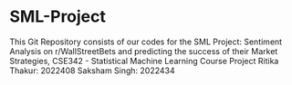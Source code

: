 # SML-Project
This Git Repository consists of our codes for the SML Project: Sentiment Analysis on r/WallStreetBets and predicting the success of their Market Strategies, CSE342 - Statistical Machine Learning Course Project
Ritika Thakur: 2022408
Saksham Singh: 2022434
